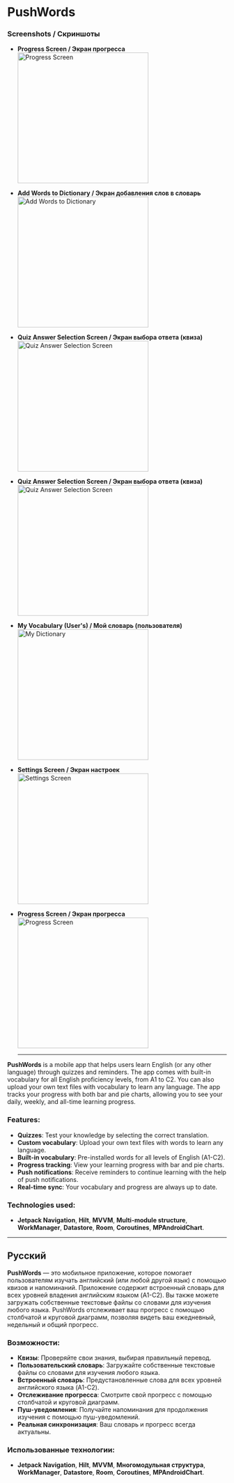 # PushWords

### Screenshots / Скриншоты

- **Progress Screen / Экран прогресса**  
  <img src="assets/1.gif" alt="Progress Screen" width="300"/>

- **Add Words to Dictionary / Экран добавления слов в словарь**  
  <img src="assets/2.png" alt="Add Words to Dictionary" width="300"/>

- **Quiz Answer Selection Screen / Экран выбора ответа (квиза)**  
  <img src="assets/3.png" alt="Quiz Answer Selection Screen" width="300"/>

- **Quiz Answer Selection Screen / Экран выбора ответа (квиза)**  
  <img src="assets/4.png" alt="Quiz Answer Selection Screen" width="300"/>

- **My Vocabulary (User's) / Мой словарь (пользователя)**  
  <img src="assets/5.png" alt="My Dictionary" width="300"/>

- **Settings Screen / Экран настроек**  
  <img src="assets/6.png" alt="Settings Screen" width="300"/>

- **Progress Screen / Экран прогресса**  
  <img src="assets/7.png" alt="Progress Screen" width="300"/>

  ---
  
**PushWords** is a mobile app that helps users learn English (or any other language) through quizzes and reminders. The app comes with built-in vocabulary for all English proficiency levels, from A1 to C2. You can also upload your own text files with vocabulary to learn any language. The app tracks your progress with both bar and pie charts, allowing you to see your daily, weekly, and all-time learning progress.

### Features:
- **Quizzes**: Test your knowledge by selecting the correct translation.
- **Custom vocabulary**: Upload your own text files with words to learn any language.
- **Built-in vocabulary**: Pre-installed words for all levels of English (A1-C2).
- **Progress tracking**: View your learning progress with bar and pie charts.
- **Push notifications**: Receive reminders to continue learning with the help of push notifications.
- **Real-time sync**: Your vocabulary and progress are always up to date.

### Technologies used:
- **Jetpack Navigation**, **Hilt**, **MVVM**, **Multi-module structure**, **WorkManager**, **Datastore**, **Room**, **Coroutines**, **MPAndroidChart**.

---

## Русский

**PushWords** — это мобильное приложение, которое помогает пользователям изучать английский (или любой другой язык) с помощью квизов и напоминаний. Приложение содержит встроенный словарь для всех уровней владения английским языком (A1-C2). Вы также можете загружать собственные текстовые файлы со словами для изучения любого языка. PushWords отслеживает ваш прогресс с помощью столбчатой и круговой диаграмм, позволяя видеть ваш ежедневный, недельный и общий прогресс.

### Возможности:
- **Квизы**: Проверяйте свои знания, выбирая правильный перевод.
- **Пользовательский словарь**: Загружайте собственные текстовые файлы со словами для изучения любого языка.
- **Встроенный словарь**: Предустановленные слова для всех уровней английского языка (A1-C2).
- **Отслеживание прогресса**: Смотрите свой прогресс с помощью столбчатой и круговой диаграмм.
- **Пуш-уведомления**: Получайте напоминания для продолжения изучения с помощью пуш-уведомлений.
- **Реальная синхронизация**: Ваш словарь и прогресс всегда актуальны.

### Использованные технологии:
- **Jetpack Navigation**, **Hilt**, **MVVM**, **Многомодульная структура**, **WorkManager**, **Datastore**, **Room**, **Coroutines**, **MPAndroidChart**.


